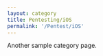 ```yaml
---
layout: category
title: Pentesting/iOS
permalink: '/Pentest/iOS'
---
```


Another sample category page.
